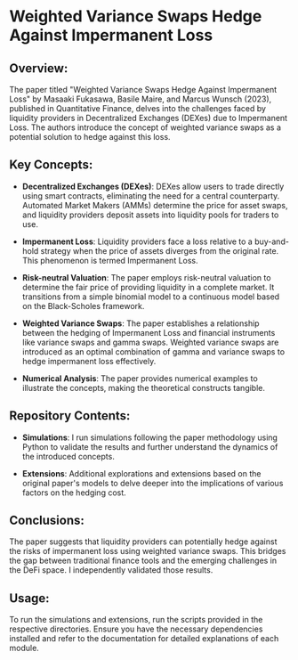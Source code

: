 # Weighted Variance Swaps Hedge Against Impermanent Loss

## Overview:
The paper titled "Weighted Variance Swaps Hedge Against Impermanent Loss" by Masaaki Fukasawa, Basile Maire, and Marcus Wunsch (2023), published in Quantitative Finance, delves into the challenges faced by liquidity providers in Decentralized Exchanges (DEXes) due to Impermanent Loss. The authors introduce the concept of weighted variance swaps as a potential solution to hedge against this loss.

## Key Concepts:
- **Decentralized Exchanges (DEXes)**: DEXes allow users to trade directly using smart contracts, eliminating the need for a central counterparty. Automated Market Makers (AMMs) determine the price for asset swaps, and liquidity providers deposit assets into liquidity pools for traders to use.
  
- **Impermanent Loss**: Liquidity providers face a loss relative to a buy-and-hold strategy when the price of assets diverges from the original rate. This phenomenon is termed Impermanent Loss.

- **Risk-neutral Valuation**: The paper employs risk-neutral valuation to determine the fair price of providing liquidity in a complete market. It transitions from a simple binomial model to a continuous model based on the Black-Scholes framework.

- **Weighted Variance Swaps**: The paper establishes a relationship between the hedging of Impermanent Loss and financial instruments like variance swaps and gamma swaps. Weighted variance swaps are introduced as an optimal combination of gamma and variance swaps to hedge impermanent loss effectively.

- **Numerical Analysis**: The paper provides numerical examples to illustrate the concepts, making the theoretical constructs tangible.

## Repository Contents:
- **Simulations**: I run simulations following the paper methodology using Python to validate the results and further understand the dynamics of the introduced concepts.
  
- **Extensions**: Additional explorations and extensions based on the original paper's models to delve deeper into the implications of various factors on the hedging cost.

## Conclusions:
The paper suggests that liquidity providers can potentially hedge against the risks of impermanent loss using weighted variance swaps. This bridges the gap between traditional finance tools and the emerging challenges in the DeFi space. I independently validated those results.

## Usage:
To run the simulations and extensions, run the scripts provided in the respective directories. Ensure you have the necessary dependencies installed and refer to the documentation for detailed explanations of each module.
